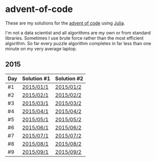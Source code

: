 # advent-of-code

These are my solutions for the [advent of code](https://adventofcode.com/) using [Julia](https://julialang.org/).

I'm not a data scientist and all algorithms are my own or from standard libraries. Sometimes I use brute force rather than the most efficient algorithm. So far every puzzle algorithm completes in far less than one minute on my very average laptop.

## 2015

| Day | Solution #1| Solution #2 |
| --- | --- | --- |
| #1 | [2015/01/1](2015/2015-01-1.jl) | [2015/01/2](2015/2015-01-2.jl) |
| #2 | [2015/02/1](2015/2015-02-1.jl) | [2015/02/2](2015/2015-02-2.jl) |
| #3 | [2015/03/1](2015/2015-03-1.jl) | [2015/03/2](2015/2015-03-2.jl) |
| #4 | [2015/04/1](2015/2015-04-1.jl) | [2015/04/2](2015/2015-04-2.jl) |
| #5 | [2015/05/1](2015/2015-05-1.jl) | [2015/05/2](2015/2015-05-2.jl) |
| #6 | [2015/06/1](2015/2015-06-1.jl) | [2015/06/2](2015/2015-06-2.jl) |
| #7 | [2015/07/1](2015/2015-07-1.jl) | [2015/07/2](2015/2015-07-2.jl) |
| #8 | [2015/08/1](2015/2015-08-1.jl) | [2015/08/2](2015/2015-08-2.jl) |
| #9 | [2015/09/1](2015/2015-09-1.jl) | [2015/09/2](2015/2015-09-2.jl) |
